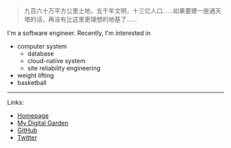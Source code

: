 > 九百六十万平方公里土地，五千年文明，十三亿人口……如果要建一座通天塔的话，再没有比这里更理想的地基了……

I'm a software engineer. Recently, I'm interested in
- computer system
    - database
    - cloud-native system
    - site reliability engineering
- weight lifting
- basketball

---

Links:

- [Homepage](https://lqhl.me)
- [My Digital Garden](https://lqhl.github.io/digital-garden/)
- [GitHub](https://github.com/lqhl)
- [Twitter](https://twitter.com/lqhl)
